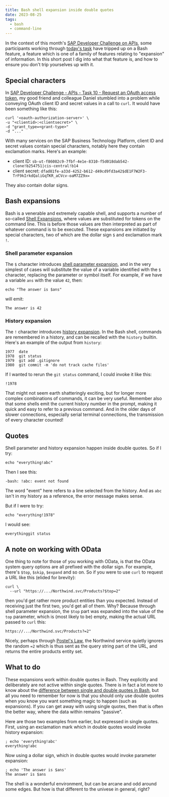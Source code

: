 ```yaml
---
title: Bash shell expansion inside double quotes
date: 2023-08-25
tags:
  - bash
  - command-line
---
```

In the context of this month's [SAP Developer Challenge on APIs](https://blogs.sap.com/2023/08/01/sap-developer-challenge-apis/), some participants working through [today's task](https://groups.community.sap.com/t5/application-development/sap-developer-challenge-apis-task-10-request-an-oauth-access/m-p/282016) have tripped up on a Bash feature, a feature which is one of a family of features relating to "expansion" of information. In this short post I dig into what that feature is, and how to ensure you don't trip yourselves up with it.

## Special characters

In [SAP Developer Challenge - APIs - Task 10 - Request an OAuth access token](https://groups.community.sap.com/t5/application-development/sap-developer-challenge-apis-task-10-request-an-oauth-access/m-p/282016), my good friend and colleague Daniel stumbled into a problem while conveying OAuth client ID and secret values in a call to `curl`. It would have been something like this:

```shell
curl '<oauth-authorization-server>' \
-u "<clientid>:<clientsecret>" \ 
-d "grant_type=<grant-type>"
-d "..."
```

With many services on the SAP Business Technology Platform, client ID and secret values contain special characters, notably here they contain exclamation marks. Here's an example:

* client ID: `sb-ut-f86082c9-7fbf-4e1e-8310-f5d018dab542-clone!b254751|cis-central!b14`
* client secret: `dfad81fe-a33d-4252-b612-d49cd9fd3a42$dE1F7W2F3-TrF9kIrkdQaliGqTKR_aCVcv-oaM7ZZ9x=`

They also contain dollar signs.

## Bash expansions

Bash is a venerable and extremely capable shell, and supports a number of so-called [Shell Expansions](https://www.gnu.org/software/bash/manual/html_node/Shell-Expansions.html), where values are substituted for tokens on the command line. This is before those values are then interpreted as part of whatever command is to be executed. These expansions are initiated by special characters, two of which are the dollar sign `$` and exclamation mark `!`.

### Shell parameter expansion

The `$` character introduces [shell parameter expansion](https://www.gnu.org/software/bash/manual/html_node/Shell-Parameter-Expansion.html), and in the very simplest of cases will substitute the value of a variable identified with the `$` character, replacing the parameter or symbol itself. For example, if we have a variable `ans` with the value `42`, then:

```shell
echo "The answer is $ans"
```

will emit:

```text
The answer is 42
```

### History expansion

The `!` character introduces [history expansion](https://www.gnu.org/software/bash/manual/html_node/History-Interaction.html). In the Bash shell, commands are remembered in a history, and can be recalled with the `history` builtin. Here's an example of the output from `history`:

```text
1977  date
1978  git status
1979  git add .gitignore
1980  git commit -m 'do not track cache files'
```

If I wanted to rerun the `git status` command, I could invoke it like this:

```shell
!1978
```

That might not seem earth shatteringly exciting, but for longer more complex combinations of commands, it can be very useful. Remember also that some shells emit the current history number in the prompt, making it quick and easy to refer to a previous command. And in the older days of slower connections, especially serial terminal connections, the transmission of every character counted!

## Quotes

Shell parameter and history expansion happen inside double quotes. So if I try:

```shell
echo "everything!abc"
```

Then I see this:

```text
-bash: !abc: event not found
```

The word "event" here refers to a line selected from the history. And as `abc` isn't in my history as a reference, the error message makes sense. 

But if I were to try:

```shell
echo "everything!1978"
```

I would see:

```text
everythinggit status
```

## A note on working with OData

One thing to note for those of you working with OData, is that the OData system query options are all prefixed with the dollar sign. For example, there's `$top`, `$skip`, `$expand` and so on. So if you were to use `curl` to request a URL like this (elided for brevity):

```shell
curl \
  --url "https://.../Northwind.svc/Products?$top=2"
```

then you'd get rather more product entities than you expected. Instead of receiving just the first two, you'd get all of them. Why? Because through shell parameter expansion, the `$top` part was expanded into the value of the `top` parameter, which is (most likely to be) empty, making the actual URL passed to `curl` this:

```url
https://.../Northwind.svc/Products?=2"
```

Nicely, perhaps through [Postel's Law](https://en.wikipedia.org/wiki/Robustness_principle), the Northwind service quietly ignores the random `=2` which is thus sent as the query string part of the URL, and returns the entire products entity set.

## What to do

These expansions work within double quotes in Bash. They explicitly and deliberately are not active within single quotes. There is in fact a lot more to know about the [difference between single and double quotes in Bash](https://stackoverflow.com/questions/6697753/difference-between-single-and-double-quotes-in-bash), but all you need to remember for now is that you should only use double quotes when you know you want something magic to happen (such as expansions). If you can get away with using single quotes, then that is often the better way, where the data within remains "passive".

Here are those two examples from earlier, but expressed in single quotes. First, using an exclamation mark which in double quotes would invoke history expansion:

```shell
; echo 'everything!abc'
everything!abc
```

Now using a dollar sign, which in double quotes would invoke parameter expansion:

```shell
; echo 'The answer is $ans'
The answer is $ans
```

The shell is a wonderful environment, but can be arcane and odd around some edges. But how is that different to the univese in general, right?
